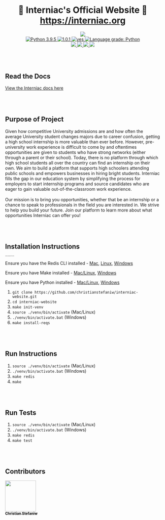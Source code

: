 <div align="center">
    <h1>
    🔨  Interniac's Official Website  🔨 <br>
        <a href='https://www.interniac.org'>https://interniac.org</a>
    </h1>
</div>

<div align='center'>    
        <img src="https://www.interniac.org/static/assets/images/logos/logo-transparent.a2623b276c16.png" />
    </div>

<div align="center">
        <a href="https://www.python.org/downloads/release/python-395/">
            <img src="https://img.shields.io/badge/python-3.9.5-blue.svg" alt="Python 3.9.5" />
        </a>
        <a href="https://github.com/christianstefaniw/interniac-website/releases/">
            <img src="https://img.shields.io/github/release/christianstefaniw/interniac-website.svg" alt="1.0.1" />
        </a>
        <a href="https://github.com/christianstefaniw/interniac-website/graphs/commit-activity">
            <img src="https://img.shields.io/badge/Maintained%3F-yes-green.svg" alt="yes" />
        </a>
        <a href="https://lgtm.com/projects/g/christianstefaniw/interniac-website/context:python"><img alt="Language grade: Python" src="https://img.shields.io/lgtm/grade/python/g/christianstefaniw/interniac-website.svg?logo=lgtm&logoWidth=18"/></a>
    </a>
</div>

<div align="center">
      <a href="https://codecov.io/gh/christianstefaniw/interniac-website">
        <img src="https://codecov.io/gh/christianstefaniw/interniac-website/branch/master/graph/badge.svg?token=F09XY8CJOK"/>
      </a>
    <a href="https://www.interniac.org">
        <img src="https://img.shields.io/endpoint?url=https%3A%2F%2Fwww.interniac.org%2Fstats%2Fnum-students%2F">
    </a>
    <a href="https://www.interniac.org">
        <img src="https://img.shields.io/endpoint?url=https%3A%2F%2Fwww.interniac.org%2Fstats%2Fnum-employers%2F">
    </a>
    <a href="https://www.interniac.org">
        <img src="https://img.shields.io/badge/students%20hired-20%2B-green">
    </a>
</div>

<div align='left' style='margin-top: 5rem'>
    <b><h2>Read the Docs</h2></b>
    <a href="https://interniac-docs.netlify.app/">View the Interniac docs here</a>
</div>

<div align="left" style='margin-top: 5rem'>
    <b><h2>Purpose of Project</h2></b>
        Given how competitive University admissions are and how often the average University student changes majors due to career confusion, getting a high school internship is more valuable than ever before. However, pre-university work experience is difficult to come by and oftentimes opportunities are given to students who have strong networks (either through a parent or their school). Today, there is no platform through which high school students all over the country can find an internship on their own. We aim to build a platform that supports high schoolers attending public schools and empowers businesses in hiring bright students. Interniac fills the gap in our education system by simplifying the process for employers to start internship programs and source candidates who are eager to gain valuable out-of-the-classroom work experience. <br> <br>
        Our mission is to bring you opportunities, whether that be an internship or a chance to speak to professionals in the field you are interested in. We strive to help you build your future. Join our platform to learn more about what opportunities Interniac can offer you! 
</div>

<div align="left" style='margin-top: 5rem'>
    <b><h2>Installation Instructions</h2></b>
    <p style='font-size: 2px'><i>contact repo owner for env file</i></p>
    <p>Ensure you have the Redis CLI installed - <a href="https://phoenixnap.com/kb/install-redis-on-mac">Mac</a>, <a href="https://redis.io/topics/quickstart">Linux</a>, <a href="https://redis.com/blog/redis-on-windows-10/">Windows</a> </p>
    <p>Ensure you have Make installed - <a href="https://ftp.gnu.org/gnu/make/">Mac/Linux</a>, <a href="http://gnuwin32.sourceforge.net/packages/make.htm">Windows</a> </p>
    <p>Ensure you have Python installed - <a href="https://www.python.org/downloads/">Mac/Linux</a>, <a href="https://www.python.org/downloads/windows/">Windows</a>
    <ol>
        <li><code>git clone https://github.com/christianstefaniw/interniac-website.git </code></li>
        <li><code>cd interniac-website</code></li>
        <li><code>make init-venv</code></li>
        <li><code>source ./venv/bin/activate</code> (Mac/Linux)</li>
        <li><code>./venv/bin/activate.bat</code> (Windows)</li>
        <li><code>make install-reqs</code></li>
    </ol>
</div>

<div align="left" style='margin-top: 5rem'>
    <b><h2>Run Instructions</h2></b>
    <ol>
    <li><code>source ./venv/bin/activate</code> (Mac/Linux)</li>
        <li><code>./venv/bin/activate.bat</code> (Windows)</li>        <li><code>make redis</code></li>
        <li><code>make</code></li>
            </ol>
</div>

<div align="left" style='margin-top: 5rem'>
    <b><h2>Run Tests</h2></b>
    <ol>
        <li><code>source ./venv/bin/activate</code> (Mac/Linux)</li>
        <li><code>./venv/bin/activate.bat</code> (Windows)</li>
        <li><code>make redis</code></li>
        <li><code>make test</code></li>
            </ol>
</div>

<div align="left" style='margin-top: 5rem'>
<b><h2>Contributors</h2></b>
<a style='color: #000' href="https://github.com/christianstefaniw"> 
    <div>
    <img src="https://avatars.githubusercontent.com/u/67922410?v=4" width="100px;"/><br /><sub><b>Christian Stefaniw</b></sub>
    </div>
</a>
</div>
